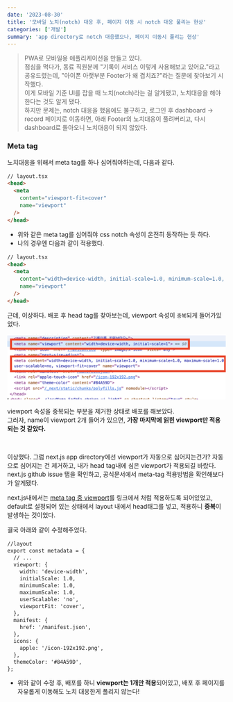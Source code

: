 ```yaml
---
date: '2023-08-30'
title: '모바일 노치(notch) 대응 후, 페이지 이동 시 notch 대응 풀리는 현상'
categories: ['개발']
summary: 'app directory로 notch 대응했으나, 페이지 이동시 풀리는 현상'
---
```


> PWA로 모바일용 애플리케이션을 만들고 있다.  
> 점심을 먹다가, 동료 직원분께 "기록이 서비스 이렇게 사용해보고 있어요."라고 공유드렸는데, "아이폰 아랫부분 Footer가 왜 겹치죠?"라는 질문에 찾아보기 시작했다.  
> 이게 모바일 기준 UI를 잡을 때 노치(notch)라는 걸 알게됐고, 노치대응을 해야한다는 것도 알게 됐다.  
> 하지만 문제는, notch 대응을 했음에도 불구하고, 로그인 후 dashboard → record 페이지로 이동하면, 아래 Footer의 노치대응이 풀려버리고, 다시 dashboard로 돌아오니 노치대응이 되지 않았다.

### Meta tag

노치대응을 위해서 meta tag를 하나 심어줘야하는데, 다음과 같다.

```HTML
// layout.tsx
<head>
  <meta
    content="viewport-fit=cover"
    name="viewport"
  />
</head>
```

- 위와 같은 meta tag를 심어줘야 css notch 속성이 온전히 동작하는 듯 하다.
- 나의 경우엔 다음과 같이 적용했다.

```HTML
// layout.tsx
<head>
  <meta
    content="width=device-width, initial-scale=1.0, minimum-scale=1.0, maximum-scale=1.0, user-scalable=no, viewport-fit=cover"
    name="viewport"
  />
</head>
```

근데, 이상하다. 배포 후 head tag를 찾아보는데, viewport 속성이 `중복`되게 들어가있었다.

![viewport가 2개 들어가 있다.](./notch-img.png)

viewport 속성을 중복되는 부분을 제거한 상태로 배포를 해보았다.  
그러자, name이 viewport 2개 들어가 있으면, **가장 마지막에 읽힌 viewport만 적용되는 것 같았다.**

<br>

이상했다. 그럼 next.js app directory에선 viewport가 자동으로 심어지는건가? 자동으로 심어지는 건 제거하고, 내가 head tag내에 심은 viewport가 적용되길 바랐다.
next.js github issue 탭을 확인하고, 공식문서에서 meta-tag 적용방법을 확인해보다가 알게됐다.

next.js내에서는 [meta tag 중 viewport](https://nextjs.org/docs/app/api-reference/functions/generate-metadata#viewport)를 링크에서 처럼 적용하도록 되어있었고,
default로 설정되어 있는 상태에서 layout 내에서 head태그를 넣고, 적용하니 **중복**이 발생하는 것이었다.

결국 아래와 같이 수정해주었다.

```TSX
//layout
export const metadata = {
  // ...
  viewport: {
    width: 'device-width',
    initialScale: 1.0,
    minimumScale: 1.0,
    maximumScale: 1.0,
    userScalable: 'no',
    viewportFit: 'cover',
  },
  manifest: {
    href: '/manifest.json',
  },
  icons: {
    apple: '/icon-192x192.png',
  },
  themeColor: '#84A59D',
};
```

- 위와 같이 수정 후, 배포를 하니 **viewport는 1개만 적용**되어있고, 배포 후 페이지를 자유롭게 이동해도 노치 대응한게 풀리지 않는다!
